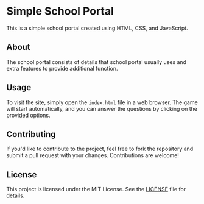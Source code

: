 # Simple School Portal

This is a simple school portal created using HTML, CSS, and JavaScript.

## About

The school portal consists of details that school portal usually uses and extra features to provide additional function.

## Usage

To visit the site, simply open the `index.html` file in a web browser. The game will start automatically, and you can answer the questions by clicking on the provided options.

## Contributing

If you'd like to contribute to the project, feel free to fork the repository and submit a pull request with your changes. Contributions are welcome!

## License

This project is licensed under the MIT License. See the [LICENSE](LICENSE) file for details.
